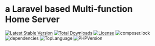 # a Laravel based Multi-function Home Server

[![Latest Stable Version](https://poser.pugx.org/luuray/homesrv/v/stable)](https://packagist.org/packages/luuray/homesrv)
[![Total Downloads](https://poser.pugx.org/luuray/homesrv/downloads)](https://packagist.org/packages/luuray/homesrv)
[![License](https://poser.pugx.org/luuray/homesrv/license)](https://packagist.org/packages/luuray/homesrv)
![composer.lock](https://poser.pugx.org/luuray/homesrv/composerlock)
![dependencies](https://img.shields.io/librariesio/github/luuray/HomeSrv.svg)
![TopLanguage](https://img.shields.io/github/languages/top/luuray/HomeSrv.svg)
![PHPVersion](https://img.shields.io/packagist/php-v/luuray/homesrv.svg)

